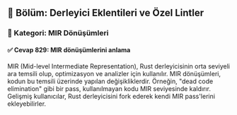 ## 📘 Bölüm: Derleyici Eklentileri ve Özel Lintler  
### 🔹 Kategori: MIR Dönüşümleri  
#### ✅ Cevap 829: MIR dönüşümlerini anlama

MIR (Mid-level Intermediate Representation), Rust derleyicisinin orta seviyeli ara temsili olup, optimizasyon ve analizler için kullanılır. MIR dönüşümleri, kodun bu temsili üzerinde yapılan değişikliklerdir. Örneğin, "dead code elimination" gibi bir pass, kullanılmayan kodu MIR seviyesinde kaldırır. Gelişmiş kullanıcılar, Rust derleyicisini fork ederek kendi MIR pass'lerini ekleyebilirler.
